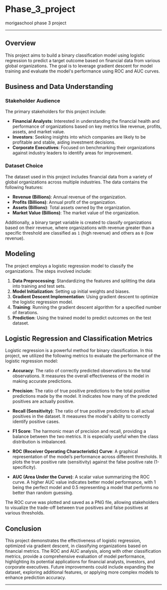 # Phase_3_project
morigaschool phase 3 project

---

## Overview
This project aims to build a binary classification model using logistic regression to predict a target outcome based on financial data from various global organizations. The goal is to leverage gradient descent for model training and evaluate the model's performance using ROC and AUC curves.

## Business and Data Understanding

### Stakeholder Audience
The primary stakeholders for this project include:
- **Financial Analysts**: Interested in understanding the financial health and performance of organizations based on key metrics like revenue, profits, assets, and market value.
- **Investors**: Seeking insights into which companies are likely to be profitable and stable, aiding investment decisions.
- **Corporate Executives**: Focused on benchmarking their organizations against industry leaders to identify areas for improvement.

### Dataset Choice
The dataset used in this project includes financial data from a variety of global organizations across multiple industries. The data contains the following features:
- **Revenue (Billions)**: Annual revenue of the organization.
- **Profits (Billions)**: Annual profit of the organization.
- **Assets (Billions)**: Total assets owned by the organization.
- **Market Value (Billions)**: The market value of the organization.

Additionally, a binary target variable is created to classify organizations based on their revenue, where organizations with revenue greater than a specific threshold are classified as `1` (high revenue) and others as `0` (low revenue).

## Modeling
The project employs a logistic regression model to classify the organizations. The steps involved include:

1. **Data Preprocessing**: Standardizing the features and splitting the data into training and test sets.
2. **Model Initialization**: Setting up initial weights and biases.
3. **Gradient Descent Implementation**: Using gradient descent to optimize the logistic regression model.
4. **Training**: Running the gradient descent algorithm for a specified number of iterations.
5. **Prediction**: Using the trained model to predict outcomes on the test dataset.

## Logistic Regression and Classification Metrics
Logistic regression is a powerful method for binary classification. In this project, we utilized the following metrics to evaluate the performance of the logistic regression model:

- **Accuracy**: The ratio of correctly predicted observations to the total observations. It measures the overall effectiveness of the model in making accurate predictions.
  
- **Precision**: The ratio of true positive predictions to the total positive predictions made by the model. It indicates how many of the predicted positives are actually positive.
  
- **Recall (Sensitivity)**: The ratio of true positive predictions to all actual positives in the dataset. It measures the model's ability to correctly identify positive cases.
  
- **F1 Score**: The harmonic mean of precision and recall, providing a balance between the two metrics. It is especially useful when the class distribution is imbalanced.
  
- **ROC (Receiver Operating Characteristic) Curve**: A graphical representation of the model’s performance across different thresholds. It plots the true positive rate (sensitivity) against the false positive rate (1-specificity).
  
- **AUC (Area Under the Curve)**: A scalar value summarizing the ROC curve. A higher AUC value indicates better model performance, with 1 being the perfect model and 0.5 representing a model that performs no better than random guessing.

The ROC curve was plotted and saved as a PNG file, allowing stakeholders to visualize the trade-off between true positives and false positives at various thresholds.

## Conclusion
This project demonstrates the effectiveness of logistic regression, optimized via gradient descent, in classifying organizations based on financial metrics. The ROC and AUC analysis, along with other classification metrics, provide a comprehensive evaluation of model performance, highlighting its potential applications for financial analysts, investors, and corporate executives. Future improvements could include expanding the dataset, exploring additional features, or applying more complex models to enhance prediction accuracy.

---
